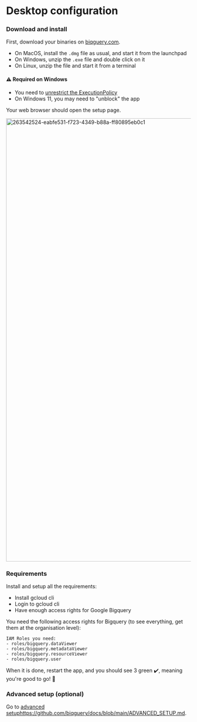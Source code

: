 # Desktop configuration

### Download and install
First, download your binaries on [biqguery.com](https://biqguery.com#download).

- On MacOS, install the `.dmg` file as usual, and start it from the launchpad
- On Windows, unzip the `.exe` file and double click on it
- On Linux, unzip the file and start it from a terminal

#### ⚠️ Required on Windows
- You need to [unrestrict the ExecutionPolicy](https://learn.microsoft.com/fr-fr/troubleshoot/azure/active-directory/cannot-run-scripts-powershell)
- On Windows 11, you may need to "unblock" the app

Your web browser should open the setup page.

<img width="1207" alt="263542524-eabfe531-f723-4349-b88a-ff80895eb0c1" src="https://github.com/biqguery/docs/assets/134798784/e39074c6-eb3d-4c1c-a87a-eb8914d09d65">

### Requirements

Install and setup all the requirements:
- Install gcloud cli
- Login to gcloud cli
- Have enough access rights for Google Bigquery

You need the following access rights for Bigquery (to see everything, get them at the organisation level):
```
IAM Roles you need:
- roles/bigquery.dataViewer
- roles/bigquery.metadataViewer
- roles/bigquery.resourceViewer
- roles/bigquery.user
```

When it is done, restart the app, and you should see 3 green ✔️, meaning you're good to go! 🥳

### Advanced setup (optional)

Go to [advanced setup](https://github.com/biqguery/docs/blob/main/ADVANCED_SETUP.md)https://github.com/biqguery/docs/blob/main/ADVANCED_SETUP.md.




